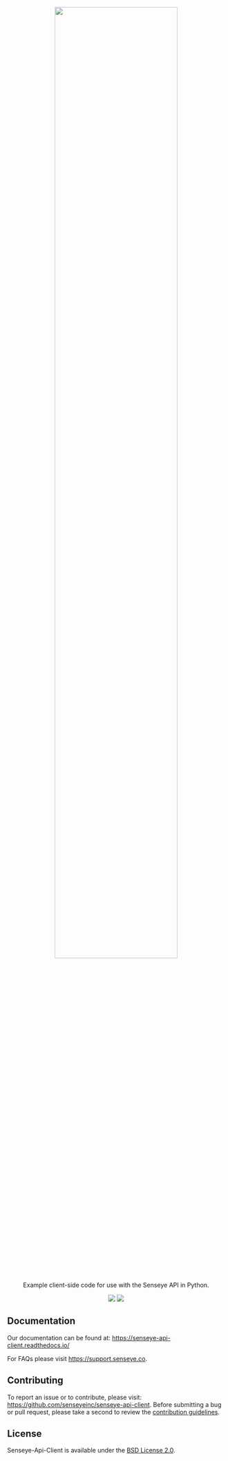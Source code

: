 <p align="center">
 <img width="75%" height="75%" src="https://senseye.co/wp-content/uploads/2019/07/logo.svg">
</p>

<p align="center">
  Example client-side code for use with the Senseye API in Python.
</p>

<p align="center">
 <img src="https://img.shields.io/github/v/release/senseyeinc/senseye-api-client?label=release">
 <img src="https://img.shields.io/github/license/senseyeinc/senseye-api-client">
</p>

## Documentation

Our documentation can be found at: https://senseye-api-client.readthedocs.io/

For FAQs please visit https://support.senseye.co.

## Contributing

To report an issue or to contribute, please visit: https://github.com/senseyeinc/senseye-api-client. Before submitting a bug or pull request, please take a second to review the [contribution guidelines](https://www.youtube.com).

## License

Senseye-Api-Client is available under the [BSD License 2.0](https://opensource.org/licenses/BSD-3-Clause).
